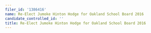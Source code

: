 ```yaml
---
filer_id: '1386416'
name: Re-Elect Jumoke Hinton Hodge for Oakland School Board 2016
candidate_controlled_id: ''
title: Re-Elect Jumoke Hinton Hodge for Oakland School Board 2016
---
```

